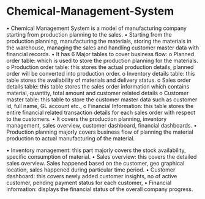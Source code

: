 # Chemical-Management-System

•	Chemical Management System is a model of manufacturing company starting from production planning to the sales. 
•	Starting from the production planning, manufacturing the materials, storing the materials in the warehouse, managing the sales and handling customer master data with financial records.
•	It has 6 Major tables to cover business flow:
o	Planned order table: which is used to store the production planning for the materials.
o	Production order table: this stores the actual production details, planned order will be converted into production order.
o	Inventory details table: this table stores the availability of materials and delivery status.
o	Sales order details table: this table stores the sales order information which contains material, quantity, total amount and customer related details
o	Customer master table: this table to store the customer master data such as customer id, full name, GL account etc.,
o	Financial Information: this table stores the entire financial related transaction details for each sales order with respect to the customers.
•	It covers the production planning, inventory management, sales overview, customer dashboard, financial dashboards.
•	Production planning majorly covers business flow of planning the material production to actual manufacturing of the material.

•	Inventory management: this part majorly covers the stock availability, specific consumption of material.
•	Sales overview: this covers the detailed sales overview. Sales happened based on the customer, geo graphical location, sales happened during particular time period.
•	Customer dashboard: this covers newly added customer insights, no of active customer, pending payment status for each customer, 
•	Financial information: displays the financial status of the overall company progress.
